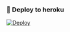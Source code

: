 ### 🚀 Deploy to heroku
[![Deploy](https://www.herokucdn.com/deploy/button.svg)](https://heroku.com/deploy?template=https://github.com/nihat870/YasGame)